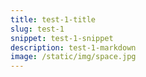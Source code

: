 ```yaml
---
title: test-1-title
slug: test-1
snippet: test-1-snippet
description: test-1-markdown
image: /static/img/space.jpg
---
```

